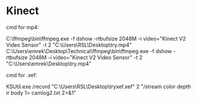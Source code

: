 # Kinect

cmd for mp4:

C:\\ffmpeg\\bin\\ffmpeg.exe -f dshow -rtbufsize 2048M -i video="Kinect V2 Video Sensor" -t 2 "C:\\Users\\RSL\\Desktop\\try.mp4"
C:\\Users\\emrek\\Desktop\\Technical\\ffmpeg\\bin\\ffmpeg.exe -f dshow -rtbufsize 2048M -i video="Kinect V2 Video Sensor" -t 2 "C:\\Users\\emrek\\Desktop\\try.mp4"


cmd for .xef:

KSUtil.exe /record "C:\\Users\\RSL\\Desktop\\tryxef.xef" 2 "/stream color depth ir body 1> camlog2.txt 2>&1"
